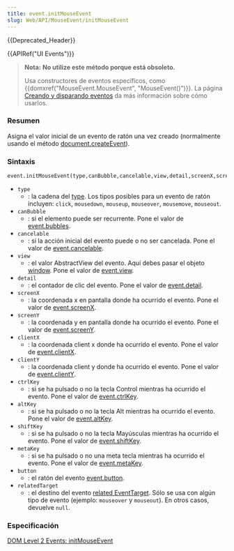```yaml
---
title: event.initMouseEvent
slug: Web/API/MouseEvent/initMouseEvent
---
```


{{Deprecated_Header}}

{{APIRef("UI Events")}}

> **Nota:** **No utilize este método porque está obsoleto.**
>
> Usa constructores de eventos específicos, como {{domxref("MouseEvent.MouseEvent", "MouseEvent()")}}. La página [Creando y disparando eventos](/es/docs/Web/Events/Creating_and_triggering_events) da más información sobre cómo usarlos.

### Resumen

Asigna el valor inicial de un evento de ratón una vez creado (normalmente usando el método [document.createEvent](/es/docs/Web/API/Document/createEvent)).

### Sintaxis

```
event.initMouseEvent(type,canBubble,cancelable,view,detail,screenX,screenY,clientX,clientY,ctrlKey,altKey,shiftKey,metaKey,button,relatedTarget);
```

- `type`
  - : la cadena del [type](/es/docs/Web/API/Event/type). Los tipos posibles para un evento de ratón incluyen: `click`, `mousedown`, `mouseup`, `mouseover`, `mousemove`, `mouseout`.
- `canBubble`
  - : si el elemento puede ser recurrente. Pone el valor de [event.bubbles](/es/docs/Web/API/Event/bubbles).
- `cancelable`
  - : si la acción inicial del evento puede o no ser cancelada. Pone el valor de [event.cancelable](/es/docs/Web/API/Event/cancelable).
- `view`
  - : el valor AbstractView del evento. Aquí debes pasar el objeto [window](/es/docs/Web/API/Window). Pone el valor de [event.view](/es/docs/DOM/event.view).
- `detail`
  - : el contador de clic del evento. Pone el valor de [event.detail](/es/docs/DOM/event.detail).
- `screenX`
  - : la coordenada x en pantalla donde ha ocurrido el evento. Pone el valor de [event.screenX](/es/docs/DOM/event.screenX).
- `screenY`
  - : la coordenada y en pantalla donde ha ocurrido el evento. Pone el valor de [event.screenY](/es/docs/DOM/event.screenY).
- `clientX`
  - : la coordenada client x donde ha ocurrido el evento. Pone el valor de [event.clientX](/es/docs/DOM/event.clientX).
- `clientY`
  - : la coordenada client y donde ha ocurrido el evento. Pone el valor de [event.clientY](/es/docs/DOM/event.clientY).
- `ctrlKey`
  - : si se ha pulsado o no la tecla Control mientras ha ocurrido el evento. Pone el valor de [event.ctrlKey](/es/docs/DOM/event.ctrlKey).
- `altKey`
  - : si se ha pulsado o no la tecla Alt mientras ha ocurrido el evento. Pone el valor de [event.altKey](/es/docs/DOM/event.altKey).
- `shiftKey`
  - : si se ha pulsado o no la tecla Mayúsculas mientras ha ocurrido el evento. Pone el valor de [event.shiftKey](/es/docs/DOM/event.shiftKey).
- `metaKey`
  - : si se ha pulsado o no una meta tecla mientras ha ocurrido el evento. Pone el valor de [event.metaKey](/es/docs/DOM/event.metaKey).
- `button`
  - : el ratón del evento [event.button](/es/docs/DOM/event.button).
- `relatedTarget`
  - : el destino del evento [related EventTarget](/es/docs/DOM/event.relatedTarget). Sólo se usa con algún tipo de evento (ejemplo: `mouseover` y `mouseout`). En otros casos, devuelve `null`.

### Especificación

[DOM Level 2 Events: initMouseEvent](https://www.w3.org/TR/DOM-Level-2-Events/events.html#Events-Event-initMouseEvent)
